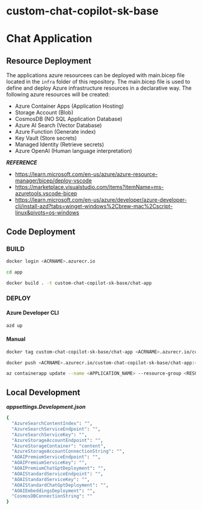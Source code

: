 # custom-chat-copilot-sk-base

# Chat Application 

## Resource Deployment

The applications azure resourcees can be deployed with main.bicep file located in the `infra` folder of this repository. The main.bicep file is used to define and deploy Azure infrastructure resources in a declarative way. The following azure resources will be created:

- Azure Container Apps (Application Hosting)
- Storage Account (Blob)
- CosmosDB (NO SQL Application Database)
- Azure AI Search (Vector Database)
- Azure Function (Generate index)
- Key Vault (Store secrets)
- Managed Identity (Retrieve secrets)
- Azure OpenAI (Human language interpretation)

***REFERENCE***
- https://learn.microsoft.com/en-us/azure/azure-resource-manager/bicep/deploy-vscode
- https://marketplace.visualstudio.com/items?itemName=ms-azuretools.vscode-bicep
- https://learn.microsoft.com/en-us/azure/developer/azure-developer-cli/install-azd?tabs=winget-windows%2Cbrew-mac%2Cscript-linux&pivots=os-windows

## Code Deployment

### BUILD

```bash
docker login <ACRNAME>.azurecr.io
```
```bash
cd app

docker build . -t custom-chat-copilot-sk-base/chat-app
```

### DEPLOY

#### Azure Developer CLI

```bash
azd up
```

#### Manual

```bash
docker tag custom-chat-copilot-sk-base/chat-app <ACRNAME>.azurecr.io/custom-chat-copilot-sk-base/chat-app:<VERSION>
```

```bash
docker push <ACRNAME>.azurecr.io/custom-chat-copilot-sk-base/chat-app:<VERSION>
```

```bash
az containerapp update --name <APPLICATION_NAME> --resource-group <RESOURCE_GROUP_NAME> --image <IMAGE_NAME>
```

## Local Development

***appsettings.Development.json***

```bash
{
  "AzureSearchContentIndex": "",
  "AzureSearchServiceEndpoint": "",
  "AzureSearchServiceKey": "",
  "AzureStorageAccountEndpoint": "",
  "AzureStorageContainer": "content",
  "AzureStorageAccountConnectionString": "",
  "AOAIPremiumServiceEndpoint": "",
  "AOAIPremiumServiceKey": "",
  "AOAIPremiumChatGptDeployment": "",
  "AOAIStandardServiceEndpoint": "",
  "AOAIStandardServiceKey": "",
  "AOAIStandardChatGptDeployment": "",
  "AOAIEmbeddingsDeployment": "",
  "CosmosDBConnectionString": ""
}
```
